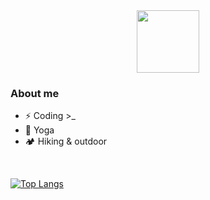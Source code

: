 <!-- Header GIF -->
<div id="header" align="center">
  <img src="https://media.giphy.com/media/v1.Y2lkPTc5MGI3NjExNTNnNjNsNW5ucGZmaGJnMmxnN3Q1d3g5Y2FyejhxaXRqZ256ZXF3YyZlcD12MV9pbnRlcm5hbF9naWZfYnlfaWQmY3Q9Zw/L1R1tvI9svkIWwpVYr/giphy.gif" width="100"/>
</div> 

<!-- About me -->
### About me  
- ⚡️ Coding >_
- 🧘 Yoga
- 🏕️ Hiking & outdoor 


 <br />
 
 
<!-- Top langs on my profile -->
[![Top Langs](https://github-readme-stats.vercel.app/api/top-langs/?username=maggiesalia&layout=compact&theme=vision-friendly-dark)](https://github.com/anuraghazra/github-readme-stats)
 

<!-- Languages I use -->
<!--
### Languages and Tools 
<div>
  <img src="https://github.com/devicons/devicon/blob/master/icons/css3/css3-plain-wordmark.svg"  title="CSS3" alt="CSS" width="40" height="40"/>&nbsp;
  <img src="https://github.com/devicons/devicon/blob/master/icons/html5/html5-original.svg" title="HTML5" alt="HTML" width="40" height="40"/>&nbsp;
  <img src="https://github.com/devicons/devicon/blob/master/icons/javascript/javascript-original.svg" title="JavaScript" alt="JavaScript" width="40" height="40"/>&nbsp;
  <img src="https://github.com/devicons/devicon/blob/master/icons/kotlin/kotlin-original.svg" title="Kotlin" alt="Kotlin" width="40" height="40"/>&nbsp;
  <img src="https://github.com/devicons/devicon/blob/master/icons/androidstudio/androidstudio-original.svg" title="Android Studio" alt="androidstudio" width="40" height="40"/>&nbsp;
  <img src="https://github.com/devicons/devicon/blob/master/icons/android/android-original.svg" title="Android" alt="android" width="40" height="40"/>&nbsp;
</div> 
--> 

<!-- Github snake -->
<!--![GitHub Snake dark](https://github.com/maggiesalia/maggiesalia/blob/output/github-contribution-grid-snake.svg#gh-dark-mode-only) -->

<!-- profile views  -->
<!-- ![image title](https://rushter.com/counter.svg) -->
